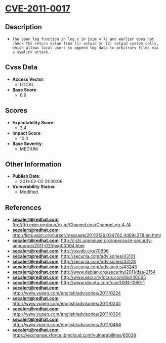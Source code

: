 
# [CVE-2011-0017](https://cve.mitre.org/cgi-bin/cvename.cgi?name=CVE-2011-0017)

## Description

- `The open_log function in log.c in Exim 4.72 and earlier does not check the return value from (1) setuid or (2) setgid system calls, which allows local users to append log data to arbitrary files via a symlink attack.`

## Cvss Data

- **Access Vector**:
  - LOCAL
- **Base Score**:
  - 6.9

## Scores

- **Exploitability Score**:
  - 3.4
- **Impact Score**:
  - 10.0
- **Base Severity**:
  - MEDIUM

## Other Information

- **Publish Date**:
  - 2011-02-02 01:00:06
- **Vulnerability Status**:
  - Modified

## References

- **secalert@redhat.com**: ftp://ftp.exim.org/pub/exim/ChangeLogs/ChangeLog-4.74
- **secalert@redhat.com**: http://lists.exim.org/lurker/message/20110126.034702.4d69c278.en.html
- **secalert@redhat.com**: http://lists.opensuse.org/opensuse-security-announce/2011-02/msg00004.html
- **secalert@redhat.com**: http://osvdb.org/70696
- **secalert@redhat.com**: http://secunia.com/advisories/43101
- **secalert@redhat.com**: http://secunia.com/advisories/43128
- **secalert@redhat.com**: http://secunia.com/advisories/43243
- **secalert@redhat.com**: http://www.debian.org/security/2011/dsa-2154
- **secalert@redhat.com**: http://www.securityfocus.com/bid/46065
- **secalert@redhat.com**: http://www.ubuntu.com/usn/USN-1060-1
- **secalert@redhat.com**: http://www.vupen.com/english/advisories/2011/0224
- **secalert@redhat.com**: http://www.vupen.com/english/advisories/2011/0245
- **secalert@redhat.com**: http://www.vupen.com/english/advisories/2011/0364
- **secalert@redhat.com**: http://www.vupen.com/english/advisories/2011/0464
- **secalert@redhat.com**: https://exchange.xforce.ibmcloud.com/vulnerabilities/65028
